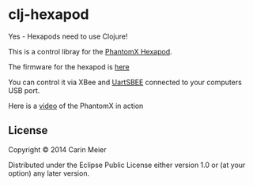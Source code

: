 # clj-hexapod

Yes - Hexapods need to use Clojure!

This is a control libray for the 
[PhantomX Hexapod](http://www.trossenrobotics.com/phantomx-ax-hexapod.aspx).

The firmware for the hexapod is [here](https://github.com/trossenrobotics/HexapodMKIICommander)

You can control it via XBee and
[UartSBEE](http://www.trossenrobotics.com/uartsbee) connected to your
computers USB port.

Here is a [video](http://www.youtube.com/watch?v=pUrZeJ39xjs) of the PhantomX in action

## License

Copyright © 2014 Carin Meier

Distributed under the Eclipse Public License either version 1.0 or (at
your option) any later version.
